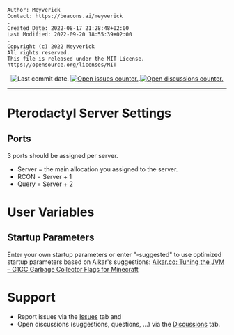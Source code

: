 ```
Author: Meyverick
Contact: https://beacons.ai/meyverick
.
Created Date: 2022-08-17 21:28:48+02:00
Last Modified: 2022-09-20 18:55:39+02:00
.
Copyright (c) 2022 Meyverick
All rights reserved.
This file is released under the MIT License.
https://opensource.org/licenses/MIT
```



<p align="center" style="margin-bottom: 0px !important;">
	<img src="https://img.shields.io/github/last-commit/meyverick/pterodactyl.egg.minecraft.alpine.openJdk?color=EFD0CA&style=for-the-badge" alt="Last commit date." align="center">
    <a href="https://github.com/meyverick/pterodactyl.egg.minecraft.alpine.openJdk/issues">
        <img src="https://img.shields.io/github/issues-raw/meyverick/pterodactyl.egg.minecraft.alpine.openJdk?color=75BBA7&style=for-the-badge" alt="Open issues counter." align="center">
    </a>
    <a href="https://github.com/meyverick/pterodactyl.egg.minecraft.alpine.openJdk/discussions">
        <img src="https://img.shields.io/github/discussions/meyverick/pterodactyl.egg.minecraft.alpine.openJdk?color=B4D2E7&style=for-the-badge" alt="Open discussions counter." align="center">
    </a>
</p>

---

# Pterodactyl Server Settings
## Ports
3 ports should be assigned per server.
- Server = the main allocation you assigned to the server.
- RCON = Server + 1
- Query = Server + 2

# User Variables
## Startup Parameters
Enter your own startup parameters or enter "-suggested" to use optimized startup parameters based on Aikar's suggestions: [Aikar.co: Tuning the JVM – G1GC Garbage Collector Flags for Minecraft](https://aikar.co/2018/07/02/tuning-the-jvm-g1gc-garbage-collector-flags-for-minecraft/)

# Support
- Report issues via the [Issues](https://github.com/meyverick/pterodactyl.egg.minecraft.alpine.openJdk/issues) tab and
- Open discussions (suggestions, questions, ...) via the [Discussions](https://github.com/meyverick/pterodactyl.egg.minecraft.alpine.openJdk/discussions) tab.